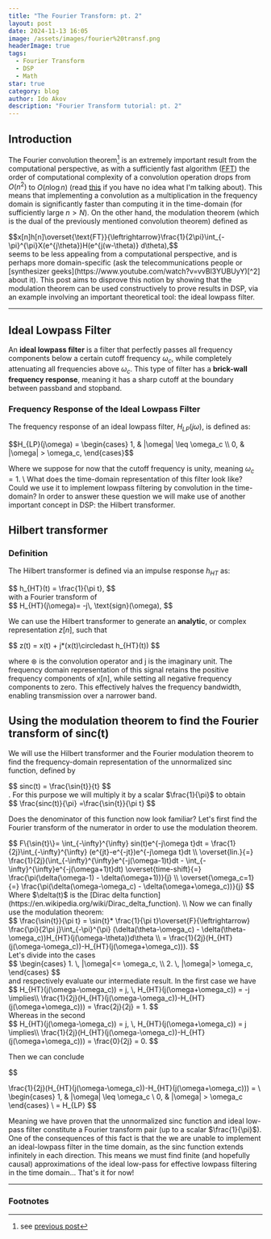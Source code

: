 ```yaml
---
title: "The Fourier Transform: pt. 2"
layout: post
date: 2024-11-13 16:05
image: /assets/images/fourier%20transf.png
headerImage: true
tags:
  - Fourier Transform
  - DSP
  - Math
star: true
category: blog
author: Ido Akov
description: "Fourier Transform tutorial: pt. 2"
---
```


## Introduction
The Fourier convolution theorem[^1] is an extremely important result from the computational perspective, as with a sufficiently fast algorithm ([FFT](https://en.wikipedia.org/wiki/Fast_Fourier_transform)) the order of computational complexity of a convolution operation drops from $O(n^2)$ to $O(n\log n$) (read [this](https://en.wikipedia.org/wiki/Big_O_notation) if you have no idea what I'm talking about). This means that implementing a convolution as a multiplication in the frequency domain is significantly faster than computing it in the time-domain (for sufficiently large $n>N$). On the other hand, the modulation theorem (which is the dual of the previously mentioned convolution theorem) defined as 
<div>
$$x[n]h[n]\overset{\text{FT}}{\leftrightarrow}\frac{1}{2\pi}\int_{-\pi}^{\pi}X(e^{j\theta})H(e^{j(w-\theta)} d\theta),$$
</div>
seems to be less appealing from a computational perspective, and is perhaps more domain-specific (ask the telecommunications people or [synthesizer geeks](https://www.youtube.com/watch?v=vvBl3YUBUyY)[^2] about it).
This post aims to disprove this notion by showing that the modulation theorem can be used constructively to prove results in DSP, via an example involving an important theoretical tool: the ideal lowpass filter.

---

## Ideal Lowpass Filter

An **ideal lowpass filter** is a filter that perfectly passes all frequency components below a certain cutoff frequency $\omega_c$, while completely attenuating all frequencies above $\omega_c$. This type of filter has a **brick-wall frequency response**, meaning it has a sharp cutoff at the boundary between passband and stopband.

### Frequency Response of the Ideal Lowpass Filter

The frequency response of an ideal lowpass filter, $H_{LP}(j\omega)$, is defined as:

<div>
$$H_{LP}(j\omega) = \begin{cases} 
      1, & |\omega| \leq \omega_c \\
      0, & |\omega| > \omega_c, 
   \end{cases}$$
</div>

Where we suppose for now that the cutoff frequency is unity, meaning $\omega_c=1$. \\
What does the time-domain representation of this filter look like? Could we use it to implement lowpass filtering by convolution in the time-domain? In order to answer these question we will make use of another important concept in DSP: the Hilbert transformer.

## Hilbert transformer

### Definition

The Hilbert transformer is defined via an impulse response $h_{HT}$ as:

<div> $$ 
h_{HT}(t) = \frac{1}{\pi t}, 
$$ </div>
with a Fourier transform of
   <div> $$ 
   H_{HT}(j\omega)= -j\, \text{sign}(\omega),
   $$ </div>

We can use the Hilbert transformer to generate an **analytic**, or complex representation $z[n]$, such that

   <div> $$ 
   z(t) = x(t) + j*(x(t)\circledast h_{HT}(t)) 
   $$ </div>
	
   where $\circledast$ is the convolution operator and j is the imaginary unit. The frequency domain representation of this signal retains the positive frequency components of x[n], while setting all negative frequency components to zero. This effectively halves the frequency bandwidth, enabling transmission over a narrower band.


## Using the modulation theorem to find the Fourier transform of sinc(t)
We will use the Hilbert transformer and the Fourier modulation theorem to find the frequency-domain representation of the unnormalized sinc function, defined by 

<div>$$
sinc(t) = \frac{\sin{t}}{t}
$$ </div>.
For this purpose we will multiply it by a scalar $\frac{1}{\pi}$ to obtain
   <div> $$ 
	\frac{sinc(t)}{\pi} =\frac{\sin{t}}{\pi t}
   $$ </div>

 Does the denominator of this function now look familiar? Let's first find the Fourier transform of the numerator in order to use the modulation theorem.
   <div> $$ 
	F\{\sin{t}\}= \int_{-\infty}^{\infty} sin(t)e^{-j\omega t}dt = \frac{1}{2j}\int_{-\infty}^{\infty} (e^{jt}-e^{-jt})e^{-j\omega t}dt \\ \overset{lin.}{=} \frac{1}{2j}(\int_{-\infty}^{\infty}e^{-j(\omega-1)t}dt - \int_{-\infty}^{\infty}e^{-j(\omega+1)t}dt) 
\overset{time-shift}{=} \frac{\pi(\delta(\omega-1) - \delta(\omega+1))}{j} \\
\overset{\omega_c=1}{=} \frac{\pi(\delta(\omega-\omega_c) - \delta(\omega+\omega_c))}{j}
   $$ </div>
Where $\delta(t)$ is the [Dirac delta function](https://en.wikipedia.org/wiki/Dirac_delta_function). \\
Now we can finally use the modulation theorem:
<div> $$ 
	\frac{\sin{t}}{\pi t} = \sin{t}* \frac{1}{\pi t}\overset{F}{\leftrightarrow} \frac{\pi}{2\pi j}\int_{-\pi}^{\pi} (\delta(\theta-\omega_c) - \delta(\theta-\omega_c))H_{HT}(j(\omega-\theta))d\theta \\ 
= \frac{1}{2j}(H_{HT}(j(\omega-\omega_c))-H_{HT}(j(\omega+\omega_c))).
   $$ </div>
Let's divide into the cases 
<div>
$$
\begin{cases}
1. \, |\omega|<= \omega_c, \\
2. \, |\omega|> \omega_c,
\end{cases}
   $$ </div>
and respectively evaluate our intermediate result.
In the first case we have
<div>
$$
H_{HT}(j(\omega-\omega_c)) = j, \, H_{HT}(j(\omega+\omega_c)) = -j \implies\\ 
\frac{1}{2j}(H_{HT}(j(\omega-\omega_c))-H_{HT}(j(\omega+\omega_c))) = \frac{2j}{2j} = 1.
   $$ </div>
Whereas in the second
<div>
$$
H_{HT}(j(\omega-\omega_c)) = j, \, H_{HT}(j(\omega+\omega_c)) = j \implies\\ 
\frac{1}{2j}(H_{HT}(j(\omega-\omega_c))-H_{HT}(j(\omega+\omega_c))) = \frac{0}{2j} = 0.
   $$ </div>

Then we can conclude 
<div>
$$

 \frac{1}{2j}(H_{HT}(j(\omega-\omega_c))-H_{HT}(j(\omega+\omega_c))) = \\
\begin{cases} 
      1, & |\omega| \leq \omega_c \\
      0, & |\omega| > \omega_c 
   \end{cases} \\
= H_{LP}
   $$ </div>

Meaning we have proven that the unnormalized sinc function and ideal low-pass filter constitute a Fourier transform pair (up to a scalar $\frac{1}{\pi}$).
One of the consequences of this fact is that the we are unable to implement an ideal-lowpass filter in the time domain, as the sinc function extends infinitely in each direction. This means we must find finite (and hopefully causal) approximations of the ideal low-pass for effective lowpass filtering in the time domain...
That's it for now!

---
### Footnotes 

[^1]: see [previous post](https://ikavodo.github.io/fourier-transform-tutorial-pt-1/)
[^2]: FM-modulation actually lies behind radio technology and FM synthesis- a technique which led to the development of the best-selling Yamaha DX7 synthesizer. This synth is responsible for **Lots** of funky sounds you might recognize from [80's pop](https://www.youtube.com/watch?v=djV11Xbc914&list=PLsAmsnfaNA4-CevYq1hrcD_aIP5xWe9Xr).
